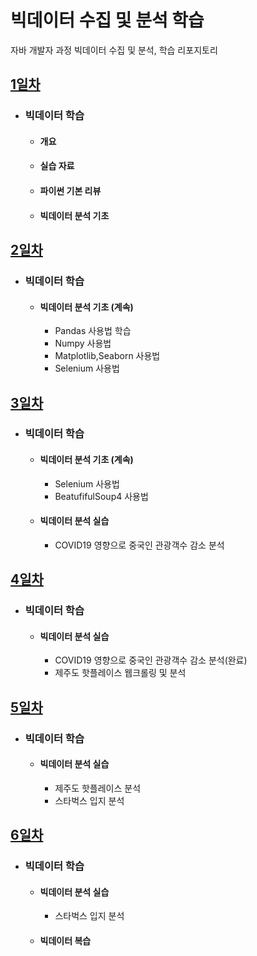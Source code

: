 # 빅데이터 수집 및 분석 학습
자바 개발자 과정 빅데이터 수집 및 분석, 학습 리포지토리

## [1일차](https://github.com/KangJeongTaek/bigdata-analysis-2024/blob/main/Day01.md)
- ### 빅데이터 학습
    - #### 개요
    - #### 실습 자료
    - #### 파이썬 기본 리뷰
    - #### 빅데이터 분석 기초

## [2일차](https://github.com/KangJeongTaek/bigdata-analysis-2024/blob/main/Day02.md)
- ### 빅데이터 학습
    - #### 빅데이터 분석 기초 (계속)
        - Pandas 사용법 학습
        - Numpy 사용법
        - Matplotlib,Seaborn 사용법
        - Selenium 사용법

## [3일차](https://github.com/KangJeongTaek/bigdata-analysis-2024/blob/main/Day03.md)
- ### 빅데이터 학습
    - #### 빅데이터 분석 기초 (계속)
         - Selenium 사용법
         - BeatufifulSoup4 사용법
    - #### 빅데이터 분석 실습
        - COVID19 영향으로 중국인 관광객수 감소 분석

    
## [4일차](https://github.com/KangJeongTaek/bigdata-analysis-2024/blob/main/Day04.md)
- ### 빅데이터 학습
    - #### 빅데이터 분석 실습
        - COVID19 영향으로 중국인 관광객수 감소 분석(완료)
        - 제주도 핫플레이스 웹크롤링 및 분석

## [5일차](https://github.com/KangJeongTaek/bigdata-analysis-2024/blob/main/Day05.md)
- ### 빅데이터 학습
    - #### 빅데이터 분석 실습
        - 제주도 핫플레이스 분석
        - 스타벅스 입지 분석


## [6일차](https://github.com/KangJeongTaek/bigdata-analysis-2024/blob/main/Day06.md)
- ### 빅데이터 학습
    - #### 빅데이터 분석 실습
        - 스타벅스 입지 분석

    - #### 빅데이터 복습